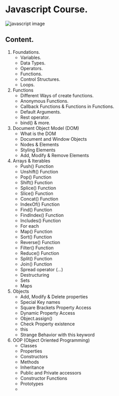# Javascript Course.

![javascript image](https://diegoboscan.com/static/738155fe5ef8b31a8de213cbd0295fc8/743e0/js-1.png)

## Content.

1. Foundations.
    - Variables.
    - Data Types.
    - Operators.
    - Functions.
    - Control Structures.
    - Loops.
2. Functions
    - Different Ways of create functions.
    - Anonymous Functions.
    - Callback Functions & Functions in Functions.
    - Default Arguments.
    - Rest operator.
    - bind() & more.
3. Document Object Model (DOM)
    - What is the DOM
    - Document and Window Objects
    - Nodes & Elements
    - Styling Elements
    - Add, Modify & Remove Elements
4. Arrays & Iterables
    - Push() Function
    - Unshift() Function
    - Pop() Function
    - Shift() Function
    - Splice() Function
    - Slice() Function
    - Concat() Function
    - IndexOf() Function
    - Find() Function
    - FindIndex() Function
    - Includes() Function
    - For each
    - Map() Function
    - Sort() Function
    - Reverse() Function
    - Filter() Function
    - Reduce() Function
    - Split() Function
    - Join() Function
    - Spread operator (...)
    - Destructuring
    - Sets
    - Maps
5. Objects
    - Add, Modify & Delete properties
    - Special Key names
    - Square Brackets Property Access
    - Dynamic Property Access
    - Object.assign()
    - Check Property existence
    - this
    - Strange Behavior with this keyword
6. OOP (Object Oriented Programming)
    - Classes
    - Properties
    - Constructors
    - Methods
    - Inheritance
    - Public and Private accessors
    - Constructor Functions
    - Prototypes
    -
